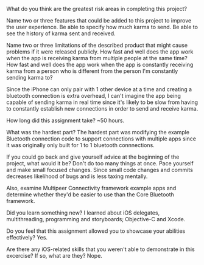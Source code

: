 What do you think are the greatest risk areas in completing this project?


Name two or three features that could be added to this project to improve the user experience.
Be able to specify how much karma to send.
Be able to see the history of karma sent and received.

Name two or three limitations of the described product that might cause problems if it were released publicly.
How fast and well does the app work when the app is receiving karma from multiple people at the same time?
How fast and well does the app work when the app is constantly receiving karma from a person who is different from the person I'm constantly sending karma to?

Since the iPhone can only pair with 1 other device at a time and creating a bluetooth connection is extra overhead,
I can't imagine the app being capable of sending karma in real time since it's likely to be slow from having to constantly establish new connections in order to send and receive karma.

How long did this assignment take?
~50 hours.

What was the hardest part?
The hardest part was modifying the example Bluetooth connection code to support connections with multiple apps
since it was originally only built for 1 to 1 bluetooth connnections.

If you could go back and give yourself advice at the beginning of the project, what would it be?
Don't do too many things at once.
Pace yourself and make small focused changes.
Since small code changes and commits decreases likelihood of bugs and is less taxing mentally.

Also, examine Multipeer Connectivity framework example apps and determine whether they'd be easier to use than
the Core Bluetooth framework.

Did you learn something new?
I learned about iOS delegates, multithreading, programming and storyboards; Objective-C and Xcode.

Do you feel that this assignment allowed you to showcase your abilities effectively?
Yes.

Are there any iOS-related skills that you weren't able to demonstrate in this excercise? If so, what are they?
Nope.